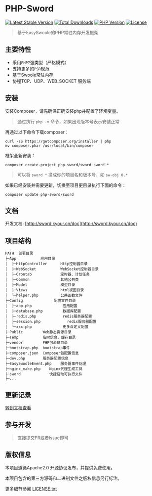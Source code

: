 # PHP-Sword

[![Latest Stable Version](https://poser.pugx.org/php-sword/sword/v)](//packagist.org/packages/php-sword/sword) [![Total Downloads](https://poser.pugx.org/php-sword/sword/downloads)](//packagist.org/packages/php-sword/sword) [![PHP Version](https://img.shields.io/badge/php-%3E%3D7.1-8892BF.svg)](http://www.php.net/) [![License](https://poser.pugx.org/php-sword/sword/license)](//packagist.org/packages/php-sword/sword)

> 基于EasySwoole的PHP常驻内存开发框架

## 主要特性

* 采用`PHP7`强类型（严格模式）
* 支持更多的`PSR`规范
* 基于Swoole常驻内存
* 协程TCP、UDP、WEB_SOCKET 服务端

## 安装
安装Composer，请先确保正确安装php并配置了环境变量。

>通过执行 `php -v` 命令，如果出现版本号表示安装正常

再通过以下命令下载composer：

```shell
curl -sS https://getcomposer.org/installer | php
mv composer.phar /usr/local/bin/composer
```

框架全新安装：
```shell
composer create-project php-sword/sword sword *
```
> 可以将 `sword *` 换成你的项目名和版本号，如 `sw-obj 0.*`

如果已经安装并需要更新，切换至项目更目录执行下面的命令：
```shell
composer update php-sword/sword
```

## 文档

开发文档: [http://sword.kyour.cn/doc](http://sword.kyour.cn/doc)


## 项目结构
```
PATH  部署目录
├─App           应用目录
│  ├─HttpController      Http控制器目录
│  ├─WebSocket           WebSocket控制器目录
│  ├─Crontab             定时器、计划任务
│  ├─Common              其他公共类
│  ├─Model               模型目录
│  ├─Views               html视图目录
│  └─helper.php          公共函数文件
├─Config              配置文件目录
│  ├─app.php              应用配置
│  ├─database.php         数据库配置
│  ├─redis.php            redis服务器配置
│  ├─session.php            redis服务器配置
│  └─xxx.php              更多自定义配置
├─Public         Web静态资源目录
├─Temp           临时信息、缓存目录
├─vendor         PHP包源码目录
├─bootstrap.php  bootstrap事件
├─composer.json  Composer包配置信息
├─dev.php        服务器配置信息
├─EasySwooleEvent.php    服务器事件处理
├─nginx_make.php    Nginx代理生成工具
├─sword             快捷启动可执行文件
├─...
```

## 更新记录

[转到文档查看](https://github.com/php-sword/sword/wiki/Update)

## 参与开发

> 直接提交PR或者Issue即可

## 版权信息

本项目遵循Apache2.0 开源协议发布，并提供免费使用。

本项目包含的第三方源码和二进制文件之版权信息另行标注。

更多细节参阅 [LICENSE.txt](LICENSE.txt)
